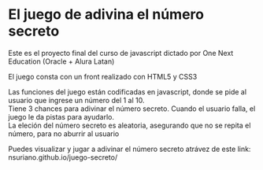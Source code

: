 <h1>El juego de adivina el número secreto</h1>
<p>Este es el proyecto final del curso de javascript dictado por One Next Education (Oracle + Alura Latan) </p>
<p>El juego consta con un front realizado con HTML5 y CSS3</p>
<p>Las funciones del juego están codificadas en javascript, donde se pide al usuario que ingrese un número del 1 al 10.<br>
Tiene 3 chances para adivinar el número secreto. Cuando el usuario falla, el juego le da pistas para ayudarlo.<br>
La eleción del número secreto es aleatoria, asegurando que no se repita el número, para no aburrir al usuario</p>
<p>Puedes visualizar y jugar a adivinar el número secreto atrávez de este link:<br>
 nsuriano.github.io/juego-secreto/</p>
